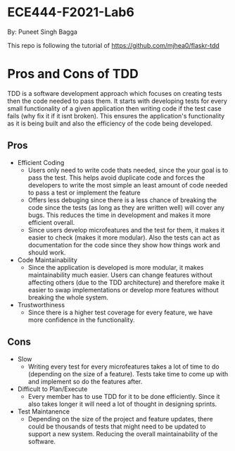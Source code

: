 # ECE444-F2021-Lab6
By: Puneet Singh Bagga

This repo is following the tutorial of https://github.com/mjhea0/flaskr-tdd

# Pros and Cons of TDD
TDD is a software development approach which focuses on creating tests then the code needed to pass them. It starts with developing tests for every small functionality of a given application then writing code if the test case fails (why fix it if it isnt broken). This ensures the application's functionality as it is being built and also the efficiency of the code being developed.

## Pros
  - Efficient Coding
    - Users only need to write code thats needed, since the your goal is to pass the test. This helps avoid duplicate code and forces the developers to write the most simple an least amount of code needed to pass a test or implement the feature
    - Offers less debuging since there is a less chance of breaking the code since the tests (as long as they are written well) will cover any bugs. This reduces the time in development and makes it more efficient overall.
    - Since users develop microfeatures and the test for them, it makes it easier to check (makes it more modular). Also the tests can act as documentation for the code since they show how things work and should work.
  - Code Maintainability
    - Since the application is developed is more modular, it makes maintainability much easier. Users can change features without affecting others (due to the TDD architecture) and therefore make it easier to swap implementations or develop more features without breaking the whole system.
  - Trustworthiness
    - Since there is a higher test coverage for every feature, we have more confidence in the functionality.


## Cons
  - Slow
    - Writing every test for every microfeatures takes a lot of time to do (depending on the size of a feature). Tests take time to come up with and implement so do the features after.
  - Difficult to Plan/Execute
    - Every member has to use TDD for it to be done efficiently. Since it also takes longer it will need a lot of thought in designing sprints.
  - Test Maintanence
    - Depending on the size of the project and feature updates, there could be thousands of tests that might need to be updated to support a new system. Reducing the overall maintainability of the software.
